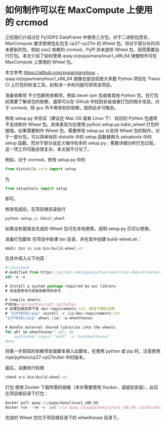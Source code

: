 # 如何制作可以在 MaxCompute 上使用的 crcmod

之前我们介绍过在 PyODPS DataFrame 中使用三方包。对于二进制包而言，MaxCompute 要求使用包名包含 cp27-cp27m 的 Wheel 包。但对于部分长时间未更新的包，例如 oss2 依赖的 crcmod，PyPI 并未提供 Wheel 包，因而需要自行打包。本文介绍了如何使用 quay.io/pypa/manylinux1_x86_64 镜像制作可在 MaxCompute 上使用的 Wheel 包。

本文参考 https://github.com/pypa/manylinux ，quay.io/pypa/manylinux1_x86_64 镜像也是目前绝大多数 Python 项目在 Travis CI 上打包的标准工具，如有进一步的问题可研究该项目。

准备依赖项
不少包都有依赖项，例如 devel rpm 包或者其他 Python 包，在打包前需要了解该包的依赖，通常可以在 Github 中找到安装或者打包的相关信息。对于 crcmod，除 gcc 外不再有别的依赖，因而此步可略去。

修改 setup.py 并验证（建议在 Mac OS 或者 Linux 下）
较旧的 Python 包通常不支持制作 Wheel 包。具体表现为在使用 python setup.py bdist_wheel 打包时报错。如果需要制作 Wheel 包，需要修改 setup.py 以支持 Wheel 包的制作。对于一部分包，可以简单地将 distutils 中的 setup 函数替换为 setuptools 中的 setup 函数。而对于部分自定义操作较多的 setup.py，需要详细分析打包过程，这一项工作可能会很复杂，本文就不讨论了。

例如，对于 crcmod，修改 setup.py 中的

```js
from distutils.core import setup
```

为

```js
from setuptools import setup
```

即可。

修改完成后，在项目根目录执行

```js
python setup.py bdist_wheel
```

如果没有报错且生成的 Wheel 包可在本地使用，说明 setup.py 已可以使用。

准备打包脚本
在项目中新建 bin 目录，并在其中创建 build-wheel.sh：

```js
mkdir bin && vim bin/build-wheel.sh
```

在其中填入以下内容：

```js
#!/bin/bash
# modified from https://github.com/pypa/python-manylinux-demo/blob/master/travis/build-wheels.sh
set -e -x
 
# Install a system package required by our library
# 将这里修改为安装依赖项的命令

# Compile wheels
PYBIN=/opt/python/cp27-cp27m/bin
# 如果包根目录下有 dev-requirements.txt，取消下面的注释
# "${PYBIN}/pip" install -r /io/dev-requirements.txt
"${PYBIN}/pip" wheel /io/ -w wheelhouse/
 
# Bundle external shared libraries into the wheels
for whl in wheelhouse/*.whl; do
    auditwheel repair "$whl" -w /io/wheelhouse/
done
```

将第一步获知的依赖项安装脚本填入此脚本，在使用 python 或 pip 时，注意使用 /opt/python/cp27-cp27m/bin 中的版本。

最后，设置执行权限

```js
chmod a+x bin/build-wheel.sh
```

打包
使用 Docker 下载所需的镜像（本步需要使用 Docker，请提前安装），此后在项目根目录下打包：

```js
docker pull quay.io/pypa/manylinux1_x86_64
docker run --rm -v `pwd`:/io quay.io/pypa/manylinux1_x86_64 /io/bin/build-wheel.sh
```

完成的 Wheel 包位于项目根目录下的 wheelhouse 目录下。
